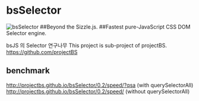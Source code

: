 bsSelector
==========
![bsSelector](http://projectbs.github.io/bsSelector/logo.png "bsSelector")
##Beyond the Sizzle.js. 
##Fastest pure-JavaScript CSS DOM Selector engine.

bsJS 의 Selector 연구나무 
This project is sub-project of projectBS. 
https://github.com/projectBS

## benchmark
http://projectbs.github.io/bsSelector/0.2/speed/?qsa (with querySelectorAll)
http://projectbs.github.io/bsSelector/0.2/speed/ (without querySelectorAll)
